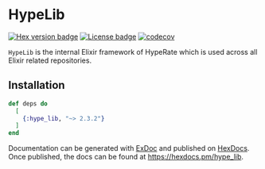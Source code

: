 # HypeLib

[![Hex version badge](https://img.shields.io/hexpm/v/hype_lib.svg)](https://hex.pm/packages/hype_lib)
[![License badge](https://img.shields.io/hexpm/l/hype_lib.svg)](https://github.com/HypeRate/HypeLib/blob/master/LICENSE.md)
[![codecov](https://codecov.io/github/HypeRate/HypeLib/branch/master/graph/badge.svg?token=N4V69694MA)](https://codecov.io/github/HypeRate/HypeLib)

`HypeLib` is the internal Elixir framework of HypeRate which is used across all Elixir related repositories.

## Installation

```elixir
def deps do
  [
    {:hype_lib, "~> 2.3.2"}
  ]
end
```

Documentation can be generated with [ExDoc](https://github.com/elixir-lang/ex_doc)
and published on [HexDocs](https://hexdocs.pm). Once published, the docs can
be found at <https://hexdocs.pm/hype_lib>.
